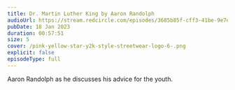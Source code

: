 ```yaml
---
title: Dr. Martin Luther King by Aaron Randolph
audioUrl: https://stream.redcircle.com/episodes/3685b85f-cff3-41be-9e7e-a4ab705cced2/stream.mp3
pubDate: 18 Jan 2023
duration: 00:57:51
size: 5
cover: /pink-yellow-star-y2k-style-streetwear-logo-6-.png
explicit: false
episodeType: full
---
```

Aaron Randolph as he discusses his advice for the youth.